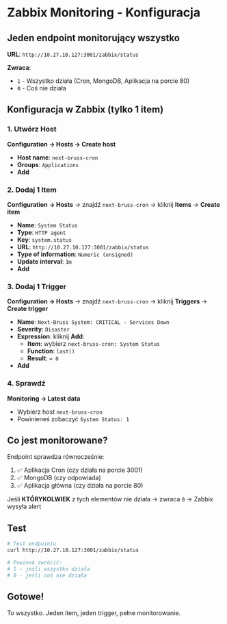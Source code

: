 # Zabbix Monitoring - Konfiguracja

## Jeden endpoint monitorujący wszystko

**URL**: `http://10.27.10.127:3001/zabbix/status`

**Zwraca**:
- `1` - Wszystko działa (Cron, MongoDB, Aplikacja na porcie 80)
- `0` - Coś nie działa

## Konfiguracja w Zabbix (tylko 1 item)

### 1. Utwórz Host

**Configuration → Hosts → Create host**
- **Host name**: `next-bruss-cron`
- **Groups**: `Applications`
- **Add**

### 2. Dodaj 1 Item

**Configuration → Hosts** → znajdź `next-bruss-cron` → kliknij **Items** → **Create item**

- **Name**: `System Status`
- **Type**: `HTTP agent`
- **Key**: `system.status`
- **URL**: `http://10.27.10.127:3001/zabbix/status`
- **Type of information**: `Numeric (unsigned)`
- **Update interval**: `1m`
- **Add**

### 3. Dodaj 1 Trigger

**Configuration → Hosts** → znajdź `next-bruss-cron` → kliknij **Triggers** → **Create trigger**

- **Name**: `Next-Bruss System: CRITICAL - Services Down`
- **Severity**: `Disaster`
- **Expression**: kliknij **Add**:
  - **Item**: wybierz `next-bruss-cron: System Status`
  - **Function**: `last()`
  - **Result**: `= 0`
- **Add**

### 4. Sprawdź

**Monitoring → Latest data**
- Wybierz host `next-bruss-cron`
- Powinieneś zobaczyć `System Status: 1`

## Co jest monitorowane?

Endpoint sprawdza równocześnie:
1. ✅ Aplikacja Cron (czy działa na porcie 3001)
2. ✅ MongoDB (czy odpowiada)
3. ✅ Aplikacja główna (czy działa na porcie 80)

Jeśli **KTÓRYKOLWIEK** z tych elementów nie działa → zwraca `0` → Zabbix wysyła alert

## Test

```bash
# Test endpointu
curl http://10.27.10.127:3001/zabbix/status

# Powinno zwrócić:
# 1 - jeśli wszystko działa
# 0 - jeśli coś nie działa
```

## Gotowe!

To wszystko. Jeden item, jeden trigger, pełne monitorowanie.